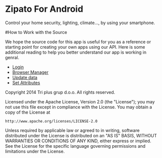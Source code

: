 # Zipato For Android

Control your home security, lighting, climate..., by using your smartphone.

#How to Work with the Source

We hope the source code for this app is useful for you as a reference or starting point for creating your own apps using our API. Here is some additional reading to help you better understand our app is working in genral.

* [Login](https://github.com/3plus/zipato-android-v2/blob/murielm/doc/BROWSERMANAGER.md)
* [Browser Manager](https://github.com/3plus/zipato-android-v2/blob/murielm/doc/LOGIN.md)
* [Update data](https://github.com/3plus/zipato-android-v2/blob/murielm/doc/UPDATEUSERDATA.md)
* [Set Attributes](https://github.com/3plus/zipato-android-v2/blob/murielm/doc/SETATTRIBUTES.md)

Copyright 2014 Tri plus grup d.o.o. All rights reserved.

Licensed under the Apache License, Version 2.0 (the "License");
you may not use this file except in compliance with the License.
You may obtain a copy of the License at

    http://www.apache.org/licenses/LICENSE-2.0

Unless required by applicable law or agreed to in writing, software
distributed under the License is distributed on an "AS IS" BASIS,
WITHOUT WARRANTIES OR CONDITIONS OF ANY KIND, either express or implied.
See the License for the specific language governing permissions and
limitations under the License.
